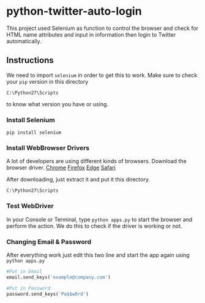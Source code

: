 # python-twitter-auto-login
This project used Selenium as function to control the browser and check for HTML name attributes and input in information then login to Twitter automatically.

## Instructions
We need to import `selenium` in order to get this to work.
Make sure to check your `pip` version in this directory 
```
C:\Python27\Scripts
```
to know what version you have or using.

### Install Selenium
```
pip install selenium
```

### Install WebBrowser Drivers
A lot of developers are using different kinds of browsers. 
Download the browser driver.
[Chrome](https://www.google.com) [Firefox](https://www.google.com) [Edge](https://www.google.com) [Safari](https://www.google.com)

After downloading, just extract it and put it this directory.
```
C:\Python27\Scripts
```

### Test WebDriver
In your Console or Terminal, type `python apps.py` to start the browser and perform the action.
We do this to check if the driver is working or not.

### Changing Email & Password
After everything work just edit this two line and start the app again using `python apps.py`
```python
#Put in Email
email.send_keys('example@company.com')

#Put in Password
password.send_keys('Pa$$w0rd')
```
